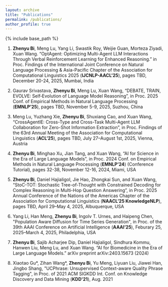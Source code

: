 ```yaml
---
layout: archive
title: "Publications"
permalink: /publications/
author_profile: true
---
```


{% include base_path %}
1. **Zhenyu Bi**, Meng Lu, Yang Li, Swastik Roy, Weijie Guan, Morteza Ziyadi, Xuan Wang. “OptAgent: Optimizing Multi-Agent LLM Interactions Through Verbal Reinforcement Learning for Enhanced Reasoning.” in Proc. Findings of the International Joint Conference on Natural Language Processing & Asia-Pacific Chapter of the Association for Computational Linguistics 2025 (**IJCNLP-AACL’25**), pages TBD, December 20-24, 2025, Mumbai, India

2. Gaurav Srivastava, **Zhenyu Bi**, Meng Lu, Xuan Wang, “DEBATE, TRAIN, EVOLVE: Self‑Evolution of Language Model Reasoning”, in Proc. 2025 Conf. of Empirical Methods in Natural Language Processing (**EMNLP’25**), pages TBD, November 5-9, 2025, Suzhou, China 

3. Meng Lu, Yuzhang Xie, **Zhenyu Bi**, Shuxiang Cao, and Xuan Wang, “CrossAgentIE: Cross-Type and Cross-Task Multi-Agent LLM Collaboration for Zero-Shot Information Extraction”, in Proc. Findings of the 63rd Annual Meeting of the Association for Computational Linguistics (**ACL’25**), pages TBD, July 27–August 1st, 2025, Vienna, Austria

4. **Zhenyu Bi**, Minghao Xu, Jian Tang, and Xuan Wang, “AI for Science in the Era of Large Language Models”, in Proc. 2024 Conf. on Empirical Methods in Natural Language Processing (**EMNLP’24**) (Conference Tutorial), pages 32-38, November 12-16, 2024, Miami, USA

5. **Zhenyu Bi**, Daniel Hajialigol, Jie Hao, Zhongkai Sun, and Xuan Wang, “StoC-TOT: Stochastic Tree-of-Thought with Constrained Decoding for Complex Reasoning in Multi-Hop Question Answering”, in Proc. 2025 Annual Conference of the Nations of the Americas Chapter of the Association for Computational Linguistics (**NAACL’25 KnowledgeNLP**), pages TBD, April 29–May 4, 2025, Albuquerque, USA

6. Yang Li, Han Meng, **Zhenyu Bi**, Ingolv T. Urnes, and Haipeng Chen, "Population Aware Diffusion for Time Series Generation", in Proc. of the 39th AAAI Conference on Artificial Intelligence (**AAAI’25**), Feburary 25, 2025–March 4, 2025, Philadelphia, USA

7. **Zhenyu Bi**, Sajib Acharjee Dip, Daniel Hajialigol, Sindhura Kommu, Hanwen Liu, Meng Lu, and Xuan Wang. “AI for Biomedicine in the Era of Large Language Models.” arXiv preprint arXiv:2403.15673 (2024)

8. Xiaotao Gu\*, Zihan Wang\*, **Zhenyu Bi**, Yu Meng, Liyuan Liu, Jiawei Han, Jingbo Shang, "UCPhrase: Unsupervised Context-aware Quality Phrase Tagging", in Proc. of 2021 ACM SIGKDD Int. Conf. on Knowledge Discovery and Data Mining (**KDD'21**), Aug. 2021
